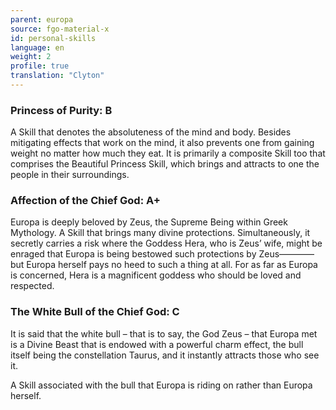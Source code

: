 ```yaml
---
parent: europa
source: fgo-material-x
id: personal-skills
language: en
weight: 2
profile: true
translation: "Clyton"
---
```


### Princess of Purity: B

A Skill that denotes the absoluteness of the mind and body. Besides mitigating effects that work on the mind, it also prevents one from gaining weight no matter how much they eat. It is primarily a composite Skill too that comprises the Beautiful Princess Skill, which brings and attracts to one the people in their surroundings.

### Affection of the Chief God: A+

Europa is deeply beloved by Zeus, the Supreme Being within Greek Mythology. A Skill that brings many divine protections. Simultaneously, it secretly carries a risk where the Goddess Hera, who is Zeus’ wife, might be enraged that Europa is being bestowed such protections by Zeus————but Europa herself pays no heed to such a thing at all. For as far as Europa is concerned, Hera is a magnificent goddess who should be loved and respected.

### The White Bull of the Chief God: C

It is said that the white bull – that is to say, the God Zeus – that Europa met is a Divine Beast that is endowed with a powerful charm effect, the bull itself being the constellation Taurus, and it instantly attracts those who see it.

A Skill associated with the bull that Europa is riding on rather than Europa herself.

